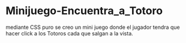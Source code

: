 # Minijuego-Encuentra_a_Totoro
mediante CSS puro se creo un mini juego donde el jugador tendra que hacer click a los Totoros cada que salgan a la vista.
